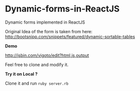 # Dynamic-forms-in-ReactJS
Dynamic forms implemented in ReactJS

Original Idea of the form is taken from here: http://bootsnipp.com/snippets/featured/dynamic-sortable-tables

**Demo**

http://jsbin.com/vigoto/edit?html,js,output

Feel free to clone and modify it.

**Try it on Local ?**

Clone it and run `ruby server.rb`
